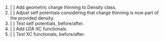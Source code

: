  1. [ ] Add geometric charge thinning to Density class.
 2. [ ] Adjust self potentials considering that charge thinning is now part of the provided density.
 3. [ ] Test self potentials, before/after.
 4. [ ] Add LDA XC functionals.
 5. [ ] Test XC functionals, before/after.